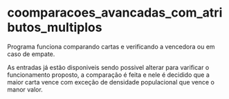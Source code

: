 # coomparacoes_avancadas_com_atributos_multiplos

Programa funciona comparando cartas e verificando a vencedora ou em caso de empate.

As entradas já estão disponiveis sendo possivel alterar para varificar o funcionamento proposto, a comparação é feita e nele é decidido que a maior carta vence com exceção de densidade populacional que vence o manor valor.

